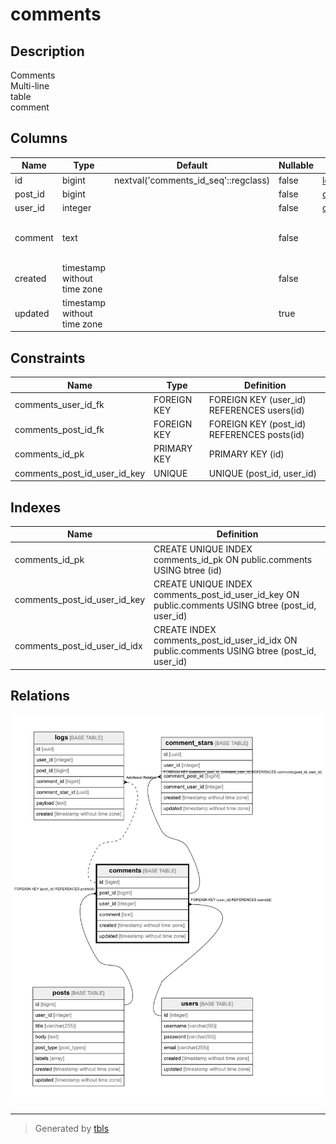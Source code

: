 # comments

## Description

Comments  
Multi-line  
table  
comment

## Columns

| Name | Type | Default | Nullable | Children | Parents | Comment |
| ---- | ---- | ------- | -------- | -------- | ------- | ------- |
| id | bigint | nextval('comments_id_seq'::regclass) | false | [logs](logs.md) |  |  |
| post_id | bigint |  | false | [comment_stars](comment_stars.md) | [posts](posts.md) |  |
| user_id | integer |  | false | [comment_stars](comment_stars.md) | [users](users.md) |  |
| comment | text |  | false |  |  | Comment<br>Multi-line<br>column<br>comment |
| created | timestamp without time zone |  | false |  |  |  |
| updated | timestamp without time zone |  | true |  |  |  |

## Constraints

| Name | Type | Definition |
| ---- | ---- | ---------- |
| comments_user_id_fk | FOREIGN KEY | FOREIGN KEY (user_id) REFERENCES users(id) |
| comments_post_id_fk | FOREIGN KEY | FOREIGN KEY (post_id) REFERENCES posts(id) |
| comments_id_pk | PRIMARY KEY | PRIMARY KEY (id) |
| comments_post_id_user_id_key | UNIQUE | UNIQUE (post_id, user_id) |

## Indexes

| Name | Definition |
| ---- | ---------- |
| comments_id_pk | CREATE UNIQUE INDEX comments_id_pk ON public.comments USING btree (id) |
| comments_post_id_user_id_key | CREATE UNIQUE INDEX comments_post_id_user_id_key ON public.comments USING btree (post_id, user_id) |
| comments_post_id_user_id_idx | CREATE INDEX comments_post_id_user_id_idx ON public.comments USING btree (post_id, user_id) |



## Relations

![er](comments.png)

---

> Generated by [tbls](https://github.com/k1LoW/tbls)